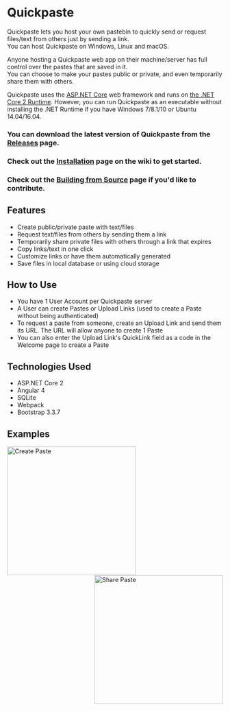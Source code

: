 # Quickpaste
Quickpaste lets you host your own pastebin to quickly send or request files/text from others just by sending a link.  
You can host Quickpaste on Windows, Linux and macOS.


Anyone hosting a Quickpaste web app on their machine/server has full control over the pastes that are saved in it.  
You can choose to make your pastes public or private, and even temporarily share them with others.


Quickpaste uses the [ASP.NET Core](https://docs.microsoft.com/en-us/aspnet/core/) web framework and runs on [the .NET Core 2 Runtime](https://www.microsoft.com/net/download).
However, you can run Quickpaste as an executable without installing the .NET Runtime if you have Windows 7/8.1/10 or Ubuntu 14.04/16.04.


### **You can download the latest version of Quickpaste from the [Releases](https://github.com/Beyhum/quickpaste/releases) page.**  
### **Check out the [Installation](https://github.com/Beyhum/quickpaste/wiki/Installation) page on the wiki to get started.**
### **Check out the [Building from Source](https://github.com/Beyhum/quickpaste/wiki/Building-from-Source) page if you'd like to contribute.**

## Features
- Create public/private paste with text/files
- Request text/files from others by sending them a link
- Temporarily share private files with others through a link that expires
- Copy links/text in one click
- Customize links or have them automatically generated
- Save files in local database or using cloud storage

## How to Use
- You have 1 User Account per Quickpaste server 
- A User can create Pastes or Upload Links (used to create a Paste without being authenticated)
- To request a paste from someone, create an Upload Link and send them its URL. The URL will allow anyone to create 1 Paste
- You can also enter the Upload Link's QuickLink field as a code in the Welcome page to create a Paste 

## Technologies Used
- ASP.NET Core 2
- Angular 4
- SQLite
- Webpack
- Bootstrap 3.3.7

## Examples

<img width="300" align="left" alt="Create Paste" title="Create Paste" src="https://gist.github.com/Beyhum/5c7a0a32be8feda2c86239593944c51e/raw/e86a2498241d907094c4e945c545193c0e515ec4/create-paste.gif">

<img width="300" align="right" alt="Share Paste" title="Share Paste"  src="https://gist.githubusercontent.com/Beyhum/5c7a0a32be8feda2c86239593944c51e/raw/e86a2498241d907094c4e945c545193c0e515ec4/share-paste.gif">
